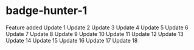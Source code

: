# badge-hunter-1
Feature added
Update 1
Update 2
Update 3
Update 4
Update 5
Update 6
Update 7
Update 8
Update 9
Update 10
Update 11
Update 12
Update 13
Update 14
Update 15
Update 16
Update 17
Update 18
